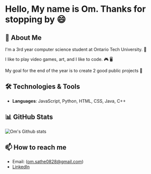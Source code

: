 # Hello, My name is Om. Thanks for stopping by 😄

## 🥇 About Me
I'm a 3rd year computer science student at Ontario Tech University. 🏫

I like to play video games, art, and I like to code. 🎮 🖥️

My goal for the end of the year is to create 2 good public projects 🥅


## 🛠️ Technologies & Tools
- **Languages**: JavaScript, Python, HTML, CSS, Java, C++

## 📊 GitHub Stats
![Om's Github stats](https://github-readme-stats.vercel.app/api?username=OmSathe&show_icons=true&hide_title=true&count_private=true&hide=prs)

## 📫 How to reach me
- Email: (om.sathe0828@gmail.com)
- [LinkedIn](https://www.linkedin.com/in/om-sathe/)
